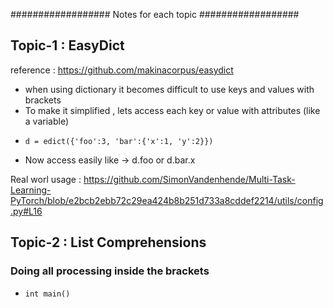 ################## Notes for each topic ##################
## Topic-1 : EasyDict

reference : https://github.com/makinacorpus/easydict

* when using dictionary it becomes difficult to use keys and values with brackets
* To make it simplified , lets access each key or value with attributes (like a variable)
* ```  
  d = edict({'foo':3, 'bar':{'x':1, 'y':2}})

* Now access easily like -> d.foo  or d.bar.x

Real worl usage : https://github.com/SimonVandenhende/Multi-Task-Learning-PyTorch/blob/e2bcb2ebb72c29ea424b8b251d733a8cddef2214/utils/config.py#L16


## Topic-2 : List Comprehensions

### Doing all processing inside the brackets 
 
*  ```  
   int main() 


